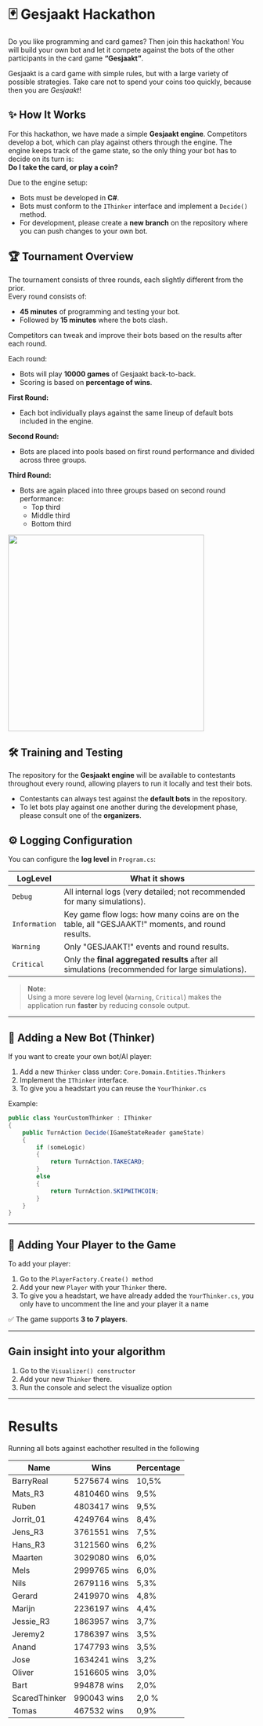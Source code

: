 # 🃏 Gesjaakt Hackathon

Do you like programming and card games? Then join this hackathon! You will build your own bot and let it compete against the bots of the other participants in the card game **“Gesjaakt”**.

Gesjaakt is a card game with simple rules, but with a large variety of possible strategies. Take care not to spend your coins too quickly, because then you are *Gesjaakt*!

## ✨ How It Works 

For this hackathon, we have made a simple **Gesjaakt engine**. Competitors develop a bot, which can play against others through the engine. The engine keeps track of the game state, so the only thing your bot has to decide on its turn is:  
**Do I take the card, or play a coin?**

Due to the engine setup:
- Bots must be developed in **C#**.
- Bots must conform to the `IThinker` interface and implement a `Decide()` method.
- For development, please create a **new branch** on the repository where you can push changes to your own bot.

## 🏆 Tournament Overview

The tournament consists of three rounds, each slightly different from the prior.  
Every round consists of:
- **45 minutes** of programming and testing your bot.
- Followed by **15 minutes** where the bots clash.

Competitors can tweak and improve their bots based on the results after each round.

Each round:
- Bots will play **10000 games** of Gesjaakt back-to-back.
- Scoring is based on **percentage of wins**.

**First Round:**
- Each bot individually plays against the same lineup of default bots included in the engine.

**Second Round:**
- Bots are placed into pools based on first round performance and divided across three groups.

**Third Round:**
- Bots are again placed into three groups based on second round performance:
  - Top third
  - Middle third
  - Bottom third
 
<img src="https://github.com/user-attachments/assets/a245c81f-c013-4c45-9e49-ae4a0a0cb3be" width="400"/>


## 🛠️ Training and Testing 

The repository for the **Gesjaakt engine** will be available to contestants throughout every round, allowing players to run it locally and test their bots.

- Contestants can always test against the **default bots** in the repository.
- To let bots play against one another during the development phase, please consult one of the **organizers**.

## ⚙️ Logging Configuration

You can configure the **log level** in `Program.cs`:

| LogLevel        | What it shows                                                                                                  |
|-----------------|----------------------------------------------------------------------------------------------------------------|
| `Debug`         | All internal logs (very detailed; not recommended for many simulations).                                       |
| `Information`   | Key game flow logs: how many coins are on the table, all "GESJAAKT!" moments, and round results.                |
| `Warning`       | Only "GESJAAKT!" events and round results.                                                                     |
| `Critical`      | Only the **final aggregated results** after all simulations (recommended for large simulations).               |

> **Note:**  
> Using a more severe log level (`Warning`, `Critical`) makes the application run **faster** by reducing console output.

---

## 🧠 Adding a New Bot (Thinker)

If you want to create your own bot/AI player:
1. Add a new `Thinker` class under:
   `Core.Domain.Entities.Thinkers`
2. Implement the `IThinker` interface.
3. To give you a headstart you can reuse the `YourThinker.cs`

Example:
```csharp
public class YourCustomThinker : IThinker
{
    public TurnAction Decide(IGameStateReader gameState)
    {
        if (someLogic)
        {
            return TurnAction.TAKECARD;
        }
        else
        {
            return TurnAction.SKIPWITHCOIN;
        }
    }
}
```

---

## 👥 Adding Your Player to the Game

To add your player:
1. Go to the `PlayerFactory.Create() method`
2. Add your new `Player` with your `Thinker` there.
3. To give you a headstart, we have already added the `YourThinker.cs`, you only have to uncomment the line and your player it a name

✅ The game supports **3 to 7 players**.

---

## Gain insight into your algorithm

1. Go to the `Visualizer() constructor`
2. Add your new `Thinker` there.
3. Run the console and select the visualize option

---

# Results

Running all bots against eachother resulted in the following

| Name | Wins | Percentage |
| ---|---|---|
| BarryReal | 5275674 wins |  10,5% |
| Mats_R3 | 4810460 wins |  9,5% |
| Ruben | 4803417 wins |  9,5% |
| Jorrit_01 | 4249764 wins |  8,4% |
| Jens_R3 | 3761551 wins |  7,5% |
| Hans_R3 | 3121560 wins |  6,2% |
| Maarten | 3029080 wins |  6,0% |
| Mels | 2999765 wins |  6,0% |
| Nils | 2679116 wins |  5,3% |
| Gerard | 2419970 wins |  4,8% |
| Marijn | 2236197 wins |  4,4% |
| Jessie_R3 | 1863957 wins |  3,7% |
| Jeremy2 | 1786397 wins |  3,5% |
| Anand | 1747793 wins |  3,5% |
| Jose | 1634241 wins |  3,2% |
| Oliver | 1516605 wins |  3,0% |
| Bart | 994878 wins |  2,0% |
| ScaredThinker | 990043 wins | 2,0 % |
| Tomas | 467532 wins |  0,9% |